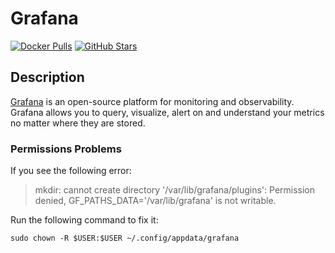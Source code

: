 # Grafana

[![Docker Pulls](https://img.shields.io/docker/pulls/grafana/grafana?style=flat-square&color=607D8B&label=docker%20pulls&logo=docker)](https://hub.docker.com/r/grafana/grafana)
[![GitHub Stars](https://img.shields.io/github/stars/linuxserver/docker-duplicati?style=flat-square&color=607D8B&label=github%20stars&logo=github)](https://github.com/grafana/grafana)

## Description

[Grafana](https://grafana.com/) is an open-source platform for monitoring and observability. Grafana allows you to query, visualize, alert on and understand your metrics no matter where they are stored.

### Permissions Problems

If you see the following error:

>mkdir: cannot create directory '/var/lib/grafana/plugins': Permission denied,
GF_PATHS_DATA='/var/lib/grafana' is not writable.

Run the following command to fix it:

    sudo chown -R $USER:$USER ~/.config/appdata/grafana
